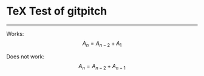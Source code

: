 # TeX Test of gitpitch

---

Works:
$$A_{n} = A_{n-2} + A_{1}$$

Does not work:
$$A_{n} = A_{n-2} + A_{n-1}$$

